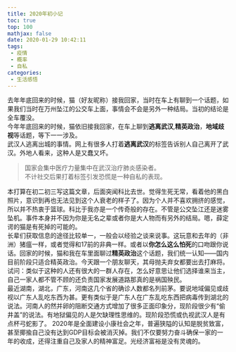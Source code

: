```yaml
---
title: 2020年初小记
toc: true
top: 100
mathjax: false
date: 2020-01-29 10:42:11
tags:
 - 疫情 
 - 概率
 - 自私
categories:
 - 生活感悟
---
```

去年年底回来的时候，猫（好友昵称）接我回家，当时在车上有聊到一个话题，如果我们当时在万州坠江的公交车上面，事情会不会是另外一种结局。当初的结论是全车覆没。  
今年年底回来的时候，猫依旧接我回家，在车上聊到**逃离武汉**,**精英政治**，**地域歧视**等话题，等下一一涉及。  
武汉人逃离出城的事情。网上有很多人打着**逃离武汉**的标签告诉别人自己离开了武汉。外地人看来，这种人是又蠢又坏。  
>国家会集中医疗力量集中在武汉治疗肺炎感染者。  
>不计社交后果打着标签引发恐慌是一种自私的表现。    

本打算在初二初三写这篇文章，后面突闻科比去世。觉得生死无常，看着他的黑白照片，意识到再也无法见到这个人衰老的样子了。因为个人并不喜欢拥挤的感觉，所以并不热衷于篮球。科比于我亦是一个传奇般的存在。不管是公交坠江还是迷雾坠机。事件本身并不因为你是无名之辈或者你是大人物而有另外的结局。嗯，薛定谔的猫是有死掉的可能的。  
长辈们获取信息的途径比较单一，一般会以经验之谈来说事。这玩意和去年的（非洲）猪瘟一样，或者觉得和17前的非典一样。或者以**你怎么这么怕死**的口吻跟你说话。回家的时候，猫和我在车里面聊过**精英政治**这个话题，我们统一认知——国内目前阶段只适合精英政治。今天跟一个朋友聊天，其母抛夫弃女都要出去打麻将。试问：类似于这种的人还有很大的一群人存在，怎么好意思让他们选择谁来当主，自己一家人都不管不顾的还负责国家发展道路那真的是祸国殃民。  
最近湖南，湖北，广东，河南这几个省的确诊人数都名列前茅。要说地域偏见或歧视以广东人乱吃东西为甚。更有类似于是广东人在广东乱吃东西把病毒传到湖北的说法。河南人的然并卵的阻断交通方式增加了很多正面印象分，现阶段很少有“偷井盖”的说法。有地狱偏见的人是欠缺理性思维的。现阶段恐慌或仇视武汉人是有点杯弓蛇影了。
2020年是全面建设小康社会之年，普遍狭隘的认知是脱贫致富，甚至揶揄自己没有达到GDP目标会被消灭掉。我们不仅要努力奋斗确保一家的一年的收成，还得注重自己及家人的精神富足。光经济富裕是没有灵魂的。




